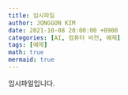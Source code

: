 ```yaml
---
title: 임시파일
author: JONGGON KIM
date: 2021-10-08 20:00:00 +0900
categories: [AI, 컴퓨터 비전, 예제]
tags: [예제]
math: true
mermaid: true
---
```


임시파일입니다.
